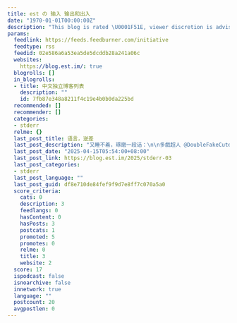 ```yaml
---
title: est の 输入 输出和出入
date: "1970-01-01T00:00:00Z"
description: "This blog is rated \U0001F51E, viewer discretion is advised"
params:
  feedlink: https://feeds.feedburner.com/initiative
  feedtype: rss
  feedid: 02e586a6a53ea5de5dcddb28a241a06c
  websites:
    https://blog.est.im/: true
  blogrolls: []
  in_blogrolls:
  - title: 中文独立博客列表
    description: ""
    id: 7fb87e348a8211f4c19e4b0b0da225bd
  recommended: []
  recommender: []
  categories:
  - stderr
  relme: {}
  last_post_title: 语言，逆差
  last_post_description: "又睡不着，琢磨一段话：\n\n多戲超人 @DoubleFakeCute： 文字很容易传播仇恨，但很难传递感动。\n@yetone： "
  last_post_date: "2025-04-15T05:54:00+08:00"
  last_post_link: https://blog.est.im/2025/stderr-03
  last_post_categories:
  - stderr
  last_post_language: ""
  last_post_guid: df8e710de84fef9f9d7e8ff7c070a5a0
  score_criteria:
    cats: 0
    description: 3
    feedlangs: 0
    hasContent: 0
    hasPosts: 3
    postcats: 1
    promoted: 5
    promotes: 0
    relme: 0
    title: 3
    website: 2
  score: 17
  ispodcast: false
  isnoarchive: false
  innetwork: true
  language: ""
  postcount: 20
  avgpostlen: 0
---
```

